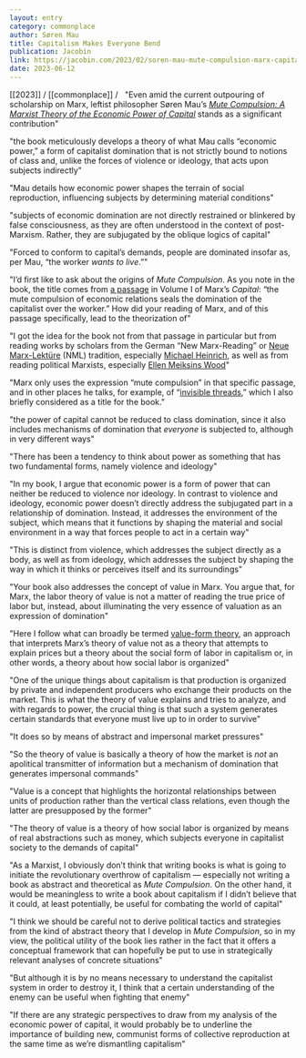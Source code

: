 ```yaml
---
layout: entry
category: commonplace
author: Søren Mau
title: Capitalism Makes Everyone Bend
publication: Jacobin
link: https://jacobin.com/2023/02/soren-mau-mute-compulsion-marx-capital-economic-power-domination
date: 2023-06-12
---
```


[[2023]] / [[commonplace]] / 
 
"Even amid the current outpouring of scholarship on Marx, leftist philosopher Søren Mau’s [*Mute Compulsion: A Marxist Theory of the Economic Power of Capital*](https://www.versobooks.com/books/4107-mute-compulsion) stands as a significant contribution"

"the book meticulously develops a theory of what Mau calls “economic power,” a form of capitalist domination that is not strictly bound to notions of class and, unlike the forces of violence or ideology, that acts upon subjects indirectly"

"Mau details how economic power shapes the terrain of social reproduction, influencing subjects by determining material conditions"

"subjects of economic domination are not directly restrained or blinkered by false consciousness, as they are often understood in the context of post-Marxism. Rather, they are subjugated by the oblique logics of capital"

"Forced to conform to capital’s demands, people are dominated insofar as, per Mau, “the worker *wants to live*.”"

"I’d first like to ask about the origins of *Mute Compulsion*. As you note in the book, the title comes from [a passage](https://www.marxists.org/archive/marx/works/1867-c1/ch28.htm) in Volume I of Marx’s *Capital*: “the mute compulsion of economic relations seals the domination of the capitalist over the worker.” How did your reading of Marx, and of this passage specifically, lead to the theorization of"

"I got the idea for the book not from that passage in particular but from reading works by scholars from the German “New Marx-Reading” or [Neue Marx-Lektüre](https://www.radicalphilosophy.com/article/the-neue-marx-lekture) (NML) tradition, especially [Michael Heinrich](https://www.historicalmaterialism.org/interviews/interview-with-michael-heinrich), as well as from reading political Marxists, especially [Ellen Meiksins Wood](https://www.versobooks.com/lists/5208-ellen-meiksins-wood-bookshelf)"

"Marx only uses the expression “mute compulsion” in that specific passage, and in other places he talks, for example, of “[invisible threads](https://www.marxists.org/archive/marx/works/1867-c1/ch23.htm),” which I also briefly considered as a title for the book."

"the power of capital cannot be reduced to class domination, since it also includes mechanisms of domination that *everyone* is subjected to, although in very different ways"

"There has been a tendency to think about power as something that has two fundamental forms, namely violence and ideology"

"In my book, I argue that economic power is a form of power that can neither be reduced to violence nor ideology. In contrast to violence and ideology, economic power doesn’t directly address the subjugated part in a relationship of domination. Instead, it addresses the environment of the subject, which means that it functions by shaping the material and social environment in a way that forces people to act in a certain way"

"This is distinct from violence, which addresses the subject directly as a body, as well as from ideology, which addresses the subject by shaping the way in which it thinks or perceives itself and its surroundings"

"Your book also addresses the concept of value in Marx. You argue that, for Marx, the labor theory of value is not a matter of reading the true price of labor but, instead, about illuminating the very essence of valuation as an expression of domination"

"Here I follow what can broadly be termed [value-form theory](https://cominsitu.wordpress.com/2021/01/10/a-guide-to-value-form-theory/), an approach that interprets Marx’s theory of value not as a theory that attempts to explain prices but a theory about the social form of labor in capitalism or, in other words, a theory about how social labor is organized"

"One of the unique things about capitalism is that production is organized by private and independent producers who exchange their products on the market. This is what the theory of value explains and tries to analyze, and with regards to power, the crucial thing is that such a system generates certain standards that everyone must live up to in order to survive"

"It does so by means of abstract and impersonal market pressures"

"So the theory of value is basically a theory of how the market is *not* an apolitical transmitter of information but a mechanism of domination that generates impersonal commands"

"Value is a concept that highlights the horizontal relationships between units of production rather than the vertical class relations, even though the latter are presupposed by the former"

"The theory of value is a theory of how social labor is organized by means of real abstractions such as money, which subjects everyone in capitalist society to the demands of capital"

"As a Marxist, I obviously don’t think that writing books is what is going to initiate the revolutionary overthrow of capitalism — especially not writing a book as abstract and theoretical as *Mute Compulsion*. On the other hand, it would be meaningless to write a book about capitalism if I didn’t believe that it could, at least potentially, be useful for combating the world of capital"

"I think we should be careful not to derive political tactics and strategies from the kind of abstract theory that I develop in *Mute Compulsion*, so in my view, the political utility of the book lies rather in the fact that it offers a conceptual framework that can hopefully be put to use in strategically relevant analyses of concrete situations"

"But although it is by no means necessary to understand the capitalist system in order to destroy it, I think that a certain understanding of the enemy can be useful when fighting that enemy"

"If there are any strategic perspectives to draw from my analysis of the economic power of capital, it would probably be to underline the importance of building new, communist forms of collective reproduction at the same time as we’re dismantling capitalism"
